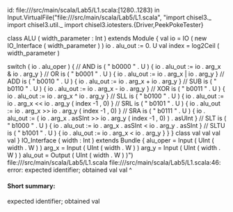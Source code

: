id: file://<WORKSPACE>/src/main/scala/Lab5/L1.scala:[1280..1283) in Input.VirtualFile("file://<WORKSPACE>/src/main/scala/Lab5/L1.scala", "import chisel3._
import chisel3.util._
import chisel3.iotesters.{Driver,PeekPokeTester}

class ALU ( width_parameter : Int ) extends Module {
    val io = IO ( new IO_Interface ( width_parameter ) )
    io . alu_out := 0. U
    val index = log2Ceil ( width_parameter )

switch ( io . alu_oper ) { 
    // AND
    is ( " b0000 " . U ) {
        io . alu_out := io . arg_x & io . arg_y
} 
    // OR
    is ( " b0001 " . U ) {
        io . alu_out := io . arg_x | io . arg_y
    } // ADD
    is ( " b0010 " . U ) {
        io . alu_out := io . arg_x + io . arg_y
    } // SUB
    is ( " b0110 " . U ) {
        io . alu_out := io . arg_x - io . arg_y
    } // XOR
    is ( " b0011 " . U ) {
        io . alu_out := io . arg_x ^ io . arg_y
    } // SLL
    is ( " b0100 " . U ) {
        io . alu_out := io . arg_x << io . arg_y ( index -1 , 0)
    } // SRL
    is ( " b0101 " . U ) {
        io . alu_out := io . arg_x >> io . arg_y ( index -1 , 0)
    } // SRA
    is ( " b0111 " . U ) {
        io . alu_out := ( io . arg_x . asSInt >> io . arg_y ( index -1 , 0) ) . asUInt
    } // SLT
    is ( " b1000 " . U ) {
        io . alu_out := io . arg_x . asSInt < io . arg_y . asSInt
    } // SLTU
    is ( " b1001 " . U ) {
    io . alu_out := io . arg_x < io . arg_y
    }
}
}
class
val
val
val
val
}
IO_Interface ( width : Int ) extends Bundle {
alu_oper = Input ( UInt ( width . W ) )
arg_x = Input ( UInt ( width . W ) )
arg_y = Input ( UInt ( width . W ) )
alu_out = Output ( UInt ( width . W ) )")
file://<WORKSPACE>/src/main/scala/Lab5/L1.scala
file://<WORKSPACE>/src/main/scala/Lab5/L1.scala:46: error: expected identifier; obtained val
val
^
#### Short summary: 

expected identifier; obtained val